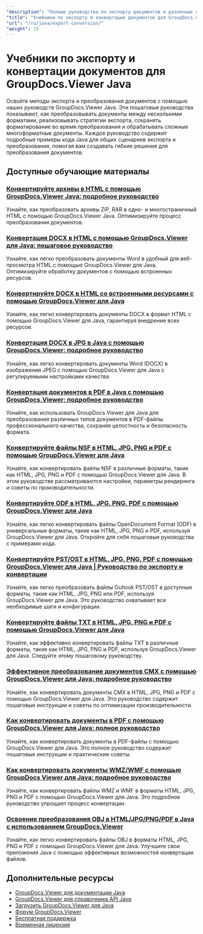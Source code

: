 ```yaml
---
"description": "Полные руководства по экспорту документов в различные форматы и реализации стратегий преобразования документов с помощью GroupDocs.Viewer для Java."
"title": "Учебники по экспорту и конвертации документов для GroupDocs.Viewer Java"
"url": "/ru/java/export-conversion/"
"weight": 15
---
```


# Учебники по экспорту и конвертации документов для GroupDocs.Viewer Java

Освойте методы экспорта и преобразования документов с помощью наших руководств GroupDocs.Viewer Java. Эти пошаговые руководства показывают, как преобразовывать документы между несколькими форматами, реализовывать стратегии экспорта, сохранять форматирование во время преобразования и обрабатывать сложные многоформатные документы. Каждое руководство содержит подробные примеры кода Java для общих сценариев экспорта и преобразования, помогая вам создавать гибкие решения для преобразования документов.

## Доступные обучающие материалы

### [Конвертируйте архивы в HTML с помощью GroupDocs.Viewer Java: подробное руководство](./groupdocs-viewer-java-convert-archives-html/)
Узнайте, как преобразовать архивы ZIP, RAR в одно- и многостраничный HTML с помощью GroupDocs.Viewer Java. Оптимизируйте процесс преобразования документов.

### [Конвертация DOCX в HTML с помощью GroupDocs.Viewer для Java: пошаговое руководство](./convert-docx-to-html-groupdocs-viewer-java/)
Узнайте, как легко преобразовать документы Word в удобный для веб-просмотра HTML с помощью GroupDocs.Viewer для Java. Оптимизируйте обработку документов с помощью встроенных ресурсов.

### [Конвертируйте DOCX в HTML со встроенными ресурсами с помощью GroupDocs.Viewer для Java](./render-docx-html-embedded-resources-groupdocs-java/)
Узнайте, как легко конвертировать документы DOCX в формат HTML с помощью GroupDocs.Viewer для Java, гарантируя внедрение всех ресурсов.

### [Конвертация DOCX в JPG в Java с помощью GroupDocs.Viewer: подробное руководство](./convert-docx-jpg-groupdocs-viewer-java/)
Узнайте, как легко конвертировать документы Word (DOCX) в изображения JPEG с помощью GroupDocs.Viewer для Java с регулируемыми настройками качества.

### [Конвертация документов в PDF в Java с помощью GroupDocs.Viewer: подробное руководство](./convert-documents-pdf-java-groupdocs-viewer/)
Узнайте, как использовать GroupDocs.Viewer для Java для преобразования различных типов документов в PDF-файлы профессионального качества, сохраняя целостность и безопасность формата.

### [Конвертируйте файлы NSF в HTML, JPG, PNG и PDF с помощью GroupDocs.Viewer для Java](./convert-nsf-files-groupdocs-viewer-java/)
Узнайте, как конвертировать файлы NSF в различные форматы, такие как HTML, JPG, PNG и PDF с помощью GroupDocs.Viewer для Java. В этом руководстве рассматриваются настройки, параметры рендеринга и советы по производительности.

### [Конвертируйте ODF в HTML, JPG, PNG, PDF с помощью GroupDocs.Viewer для Java](./convert-odf-documents-groupdocs-viewer-java/)
Узнайте, как легко конвертировать файлы OpenDocument Format (ODF) в универсальные форматы, такие как HTML, JPG, PNG и PDF, используя GroupDocs.Viewer для Java. Откройте для себя пошаговые руководства с примерами кода.

### [Конвертируйте PST/OST в HTML, JPG, PNG, PDF с помощью GroupDocs.Viewer для Java | Руководство по экспорту и конвертации](./convert-pst-ost-groupdocs-viewer-java/)
Узнайте, как легко преобразовать файлы Outlook PST/OST в доступные форматы, такие как HTML, JPG, PNG или PDF, используя GroupDocs.Viewer для Java. Это руководство охватывает все необходимые шаги и конфигурации.

### [Конвертируйте файлы TXT в HTML, JPG, PNG и PDF с помощью GroupDocs.Viewer для Java](./groupdocs-viewer-java-txt-conversion-guide/)
Узнайте, как эффективно конвертировать файлы TXT в различные форматы, такие как HTML, JPG, PNG и PDF, используя GroupDocs.Viewer для Java. Следуйте этому пошаговому руководству.

### [Эффективное преобразование документов CMX с помощью GroupDocs.Viewer для Java: подробное руководство](./mastering-cmx-document-conversion-groupdocs-viewer-java/)
Узнайте, как конвертировать документы CMX в HTML, JPG, PNG и PDF с помощью GroupDocs.Viewer для Java. Это руководство содержит пошаговые инструкции и советы по оптимизации производительности.

### [Как конвертировать документы в PDF с помощью GroupDocs.Viewer для Java: полное руководство](./convert-documents-pdf-groupdocs-viewer-java/)
Узнайте, как конвертировать документы в PDF-файлы с помощью GroupDocs.Viewer для Java. Это полное руководство содержит пошаговые инструкции и практические советы.

### [Как конвертировать документы WMZ/WMF с помощью GroupDocs Viewer для Java: подробное руководство](./convert-wmz-wmf-groupdocs-viewer-java/)
Узнайте, как конвертировать файлы WMZ и WMF в форматы HTML, JPG, PNG и PDF с помощью GroupDocs.Viewer для Java. Это подробное руководство упрощает процесс конвертации.

### [Освоение преобразования OBJ в HTML/JPG/PNG/PDF в Java с использованием GroupDocs.Viewer](./master-obj-conversion-java-html-jpg-png-pdf/)
Узнайте, как легко конвертировать файлы OBJ в форматы HTML, JPG, PNG и PDF с помощью GroupDocs.Viewer для Java. Улучшите свои приложения Java с помощью эффективных возможностей конвертации файлов.

## Дополнительные ресурсы

- [GroupDocs.Viewer для документации Java](https://docs.groupdocs.com/viewer/java/)
- [GroupDocs.Viewer для справочника API Java](https://reference.groupdocs.com/viewer/java/)
- [Загрузить GroupDocs.Viewer для Java](https://releases.groupdocs.com/viewer/java/)
- [Форум GroupDocs.Viewer](https://forum.groupdocs.com/c/viewer/9)
- [Бесплатная поддержка](https://forum.groupdocs.com/)
- [Временная лицензия](https://purchase.groupdocs.com/temporary-license/)